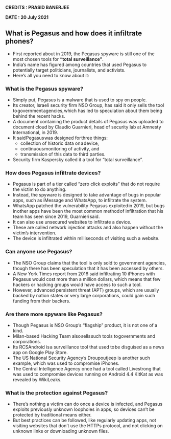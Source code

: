 **CREDITS : PRASID BANERJEE**

**DATE : 20 July 2021**

## What is Pegasus and how does it infiltrate phones?
- First reported about in 2019, the Pegasus spyware is still one of the most chosen tools for **“total surveillance”**. 
- India’s name has figured among countries that used Pegasus to potentially target politicians, journalists, and activists.
- Here’s all you need to know about it:

### What is the Pegasus spyware?
- Simply put, Pegasus is a malware that is used to spy on people.
- Its creator, Israeli security firm NSO Group, has said it only sells the tool to government agencies, which has led to speculation about them being behind the recent hacks.
- A document containing the product details of Pegasus was uploaded to document cloud by Claudio Guarnieri, head of security lab at Amnesty International, in 2019.
- It said Pegasus was designed for three things:
  - collection of historic data on a device,
  - continuous monitoring of activity, and
  - transmission of this data to third parties.
- Security firm Kaspersky called it a tool for “total surveillance”.

### How does Pegasus infiltrate devices?
- Pegasus is part of a tier called “zero click exploits” that do not require the victim to do anything.
- Instead, the spyware is designed to take advantage of bugs in popular apps, such as iMessage and WhatsApp, to infiltrate the system.
- WhatsApp patched the vulnerability Pegasus exploited in 2019, but bugs in other apps have been the most common method of infiltration that his team has seen since 2019, Guarnieri said.
- It can also use unsecured websites to infiltrate a device.
- These are called network injection attacks and also happen without the victim’s intervention.
- The device is infiltrated within milliseconds of visiting such a website.

### Can anyone use Pegasus?
- The NSO Group claims that the tool is only sold to government agencies, though there has been speculation that it has been accessed by others.
- A New York Times report from 2016 said infiltrating 10 iPhones with Pegasus would cost more than a million dollars, which means that few hackers or hacking groups would have access to such a tool.
- However, advanced persistent threat (APT) groups, which are usually backed by nation states or very large corporations, could gain such funding from their backers.

### Are there more spyware like Pegasus?
- Though Pegasus is NSO Group’s “flagship” product, it is not one of a kind.
- Milan-based Hacking Team also sells such tools to governments and corporations.
- Its RCSAndroid is a surveillance tool that used to be disguised as a news app on Google Play Store.
- The US National Security Agency’s Droupoutjeep is another such example, which was used to compromise iPhones.
- The Central Intelligence Agency once had a tool called Livestrong that was used to compromise devices running on Android 4.4 KitKat as was revealed by WikiLeaks.

### What is the protection against Pegasus?
- There’s nothing a victim can do once a device is infected, and Pegasus exploits previously unknown loopholes in apps, so devices can’t be protected by traditional means either.
- But best practices can be followed, like regularly updating apps, not visiting websites that don’t use the HTTPs protocol, and not clicking on unknown links or downloading unknown files.
